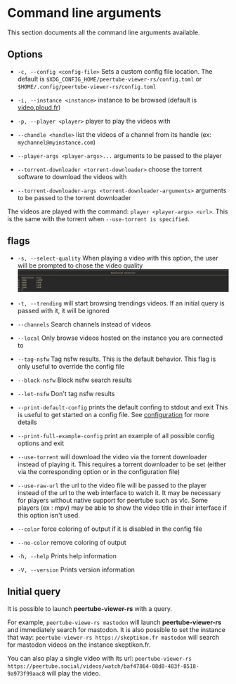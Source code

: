 Command line arguments
======================

This section documents all the command line arguments available.

Options
-------

- `-c, --config <config-file>`       Sets a custom config file location.
The default is `$XDG_CONFIG_HOME/peertube-viewer-rs/config.toml` or `$HOME/.config/peertube-viewer-rs/config.toml`

- `-i, --instance <instance>`       instance to be browsed (default is [video.ploud.fr](https://video.ploud.fr))
- `-p, --player <player>`       player to play the videos with
- `--chandle <handle>`       list the videos of a channel from its handle (ex: `mychannel@myinstance.com`)
- `--player-args <player-args>...`       arguments to be passed to the player
- `--torrent-downloader <torrent-downloader>`       choose the torrent software to download the videos with
- `--torrent-downloader-args <torrent-downloader-arguments>`       arguments to be passed to the torrent downloader

The videos are played with the command: `player <player-args> <url>`.
This is the same with the torrent when `--use-torrent is specified`.

flags
-----

-   `-s, --select-quality`    When playing a video with this option, the user will be prompted to chose the video quality
![quality prompt](../screenshots/select_quality.png)

-   `-t, --trending`    will start browsing trendings videos. If an initial query is passed with it, it will be ignored
-   `--channels`       Search channels instead of videos
-   `--local`  Only browse videos hosted on the instance you are connected to

-   `--tag-nsfw`    Tag nsfw results. This is the default behavior. This flag is only useful to override the config file
-   `--block-nsfw`    Block nsfw search results
-   `--let-nsfw`    Don't tag nsfw results

-   `--print-default-config`    prints the default confing to stdout and exit
This is useful to get started on a config file. See [configuration](../config.md) for more details

-   `--print-full-example-config`    print an example of all possible config options and exit


-   `--use-torrent`    will download the video via the torrent downloader instead of playing it.
This requires a torrent downloader to be set (either via the corresponding option or in the configuration file)

-   `--use-raw-url`    the url to the video file will be passed to the player instead of the url to the web interface to watch it. It may be necessary for players without native support for peertube such as vlc. Some players (ex : mpv) may be able to show the video title in their interface if this option isn't used.


-   `--color`    force coloring of output if it is disabled in the config file
-   `--no-color`    remove coloring of output

-   `-h, --help`    Prints help information
-   `-V, --version`    Prints version information


Initial query
-------------

It is possible to launch **peertube-viewer-rs** with a query.

For example, `peertube-viewe-rs mastodon` will launch **peertube-viewer-rs** and immediately search for mastodon.
It is also possible to set the instance that way: `peertube-viewer-rs https://skeptikon.fr mastodon` will search for mastodon videos on the instance skeptikon.fr.

You can also play a single video with its url: `peertube-viewer-rs https://peertube.social/videos/watch/baf47864-08d8-483f-8518-9a973f99aac8` will play the video.
